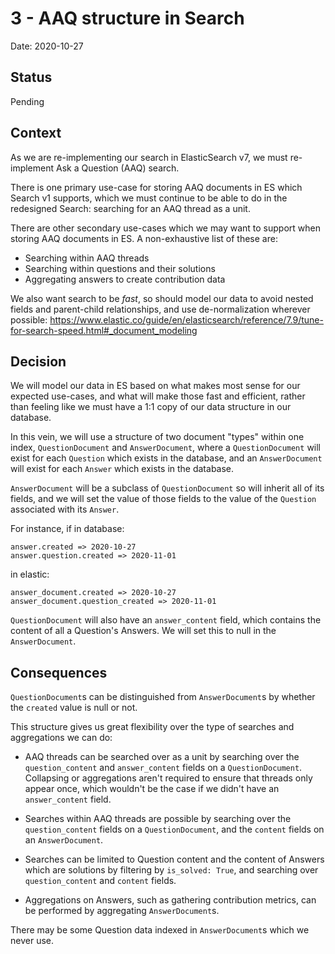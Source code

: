 # 3 - AAQ structure in Search

Date: 2020-10-27

## Status

Pending

## Context

As we are re-implementing our search in ElasticSearch v7,
we must re-implement Ask a Question (AAQ) search.

There is one primary use-case for storing AAQ documents in ES which Search v1 supports,
which we must continue to be able to do in the redesigned Search:
searching for an AAQ thread as a unit.

There are other secondary use-cases which we may want to support when storing AAQ documents in ES.
A non-exhaustive list of these are:

-   Searching within AAQ threads
-   Searching within questions and their solutions
-   Aggregating answers to create contribution data

We also want search to be _fast_,
so should model our data to avoid nested fields and parent-child relationships,
and use de-normalization wherever possible:
https://www.elastic.co/guide/en/elasticsearch/reference/7.9/tune-for-search-speed.html#_document_modeling

## Decision

We will model our data in ES based on what makes most sense for our expected use-cases,
and what will make those fast and efficient,
rather than feeling like we must have a 1:1 copy of our data structure in our database.

In this vein, we will use a structure of two document "types" within one index,
`QuestionDocument` and `AnswerDocument`,
where a `QuestionDocument` will exist for each `Question` which exists in the database,
and an `AnswerDocument` will exist for each `Answer` which exists in the database.

`AnswerDocument` will be a subclass of `QuestionDocument` so will inherit all of its fields,
and we will set the value of those fields to the value of the `Question` associated with its `Answer`.

For instance, if in database:

```
answer.created => 2020-10-27
answer.question.created => 2020-11-01
```

in elastic:

```
answer_document.created => 2020-10-27
answer_document.question_created => 2020-11-01
```

`QuestionDocument` will also have an `answer_content` field,
which contains the content of all a Question's Answers.
We will set this to null in the `AnswerDocument`.

## Consequences

`QuestionDocument`s can be distinguished from `AnswerDocument`s by whether the `created` value is null or not.

This structure gives us great flexibility over the type of searches and aggregations we can do:

-   AAQ threads can be searched over as a unit by searching over the `question_content` and `answer_content` fields on a `QuestionDocument`.
    Collapsing or aggregations aren't required to ensure that threads only appear once,
    which wouldn't be the case if we didn't have an `answer_content` field.

-   Searches within AAQ threads are possible by searching over the `question_content` fields on a `QuestionDocument`,
    and the `content` fields on an `AnswerDocument`.

-   Searches can be limited to Question content and the content of Answers which are solutions by filtering by `is_solved: True`,
    and searching over `question_content` and `content` fields.

-   Aggregations on Answers,
    such as gathering contribution metrics,
    can be performed by aggregating `AnswerDocument`s.

There may be some Question data indexed in `AnswerDocument`s which we never use.
